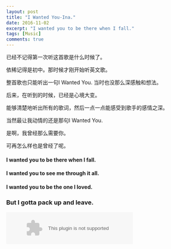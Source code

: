 ```yaml
---
layout: post
title: "I Wanted You-Ina."
date: 2016-11-02
excerpt: "I wanted you to be there when I fall."
tags: [Music]
comments: true
---
```


已经不记得第一次听这首歌是什么时候了。

依稀记得是初中。那时候才刚开始听英文歌。

整首歌也只能听出一句I Wanted You. 当时也没那么深感触和想法。

后来，在听到的时候，已经是心境大变。

能够清楚地听出所有的歌词，然后一点一点能感受到歌手的感情之深。

当然最让我动情的还是那句I Wanted You.

是啊，我曾经那么需要你。

可再怎么样也是曾经了呢。

#### I wanted you to be there when I fall.

#### I wanted you to see me through it all.

#### I wanted you to be the one I loved.

### But I gotta pack up and leave.

<embed src="http://music.163.com/style/swf/widget.swf?sid=2772113&type=2&auto=0&width=320&height=66" width="340" height="86"  allowNetworking="all">